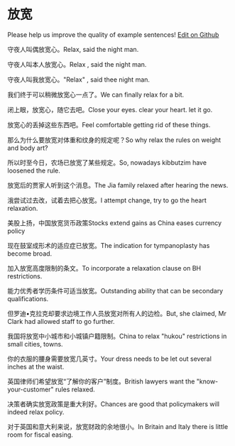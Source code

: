 # 放宽

Please help us improve the quality of example sentences! [Edit on Github](https://github.com/jiyushe/jiyu-example-sentence-source/blob/main/chinese/fangkuan.md)

<p><span class="chinese">守夜人叫偶放宽心。</span><span class="english">Relax, said the night man.</span></p>

<p><span class="chinese">守夜人叫本人放宽心。</span><span class="english">Relax , said the night man.</span></p>

<p><span class="chinese">守夜人叫我放宽心。</span><span class="english">"Relax" , said thee night man.</span></p>

<p><span class="chinese">我们终于可以稍微放宽心一点了。</span><span class="english">We can finally relax for a bit.</span></p>

<p><span class="chinese">闭上眼，放宽心，随它去吧。</span><span class="english">Close your eyes. clear your heart. let it go.</span></p>

<p><span class="chinese">放宽心的丢掉这些东西吧。</span><span class="english">Feel comfortable getting rid of these things.</span></p>

<p><span class="chinese">那么为什么要放宽对体重和纹身的规定呢？</span><span class="english">So why relax the rules on weight and body art?</span></p>

<p><span class="chinese">所以时至今日，农场已放宽了某些规定。</span><span class="english">So, nowadays kibbutzim have loosened the rule.</span></p>

<p><span class="chinese">放宽后的贾家人听到这个消息。</span><span class="english">The Jia family relaxed after hearing the news.</span></p>

<p><span class="chinese">涐尝试过去改，试着去把心放宽。</span><span class="english">I attempt change, try to go the heart relaxation.</span></p>

<p><span class="chinese">美股上扬，中国放宽货币政策</span><span class="english">Stocks extend gains as China eases currency policy</span></p>

<p><span class="chinese">现在鼓室成形术的适应症已放宽。</span><span class="english">The indication for tympanoplasty has become broad.</span></p>

<p><span class="chinese">加入放宽高度限制的条文。</span><span class="english">To incorporate a relaxation clause on BH restrictions.</span></p>

<p><span class="chinese">能力优秀者学历条件可适当放宽。</span><span class="english">Outstanding ability that can be secondary qualifications.</span></p>

<p><span class="chinese">但罗迪•克拉克却要求边境工作人员放宽对所有人的边检。</span><span class="english">But, she claimed, Mr Clark had allowed staff to go further.</span></p>

<p><span class="chinese">我国将放宽中小城市和小城镇户籍限制。</span><span class="english">China to relax "hukou" restrictions in small cities, towns.</span></p>

<p><span class="chinese">你的衣服的腰身需要放宽几英寸。</span><span class="english">Your dress needs to be let out several inches at the waist.</span></p>

<p><span class="chinese">英国律师们希望放宽“了解你的客户”制度。</span><span class="english">British lawyers want the "know-your-customer" rules relaxed.</span></p>

<p><span class="chinese">决策者确实放宽政策是重大利好。</span><span class="english">Chances are good that policymakers will indeed relax policy.</span></p>

<p><span class="chinese">对于英国和意大利来说，放宽财政的余地很小。</span><span class="english">In Britain and Italy there is little room for fiscal easing.</span></p>

